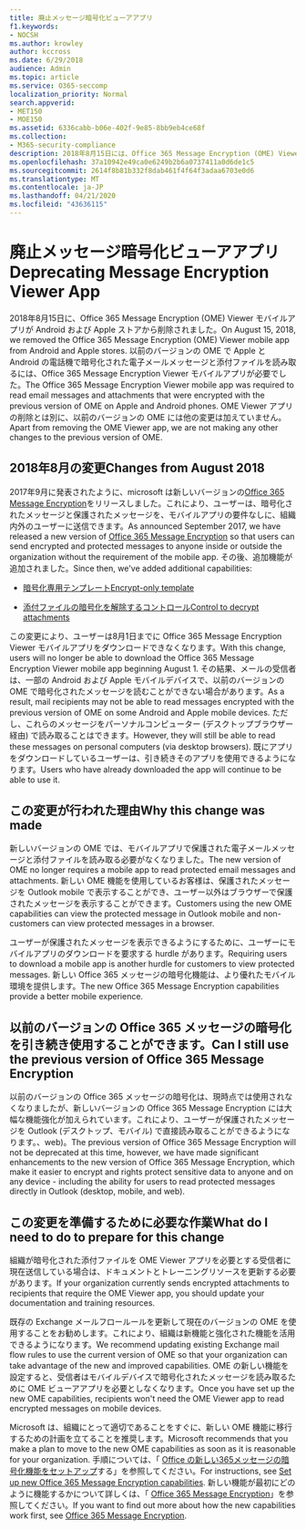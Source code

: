 ```yaml
---
title: 廃止メッセージ暗号化ビューアアプリ
f1.keywords:
- NOCSH
ms.author: krowley
author: kccross
ms.date: 6/29/2018
audience: Admin
ms.topic: article
ms.service: O365-seccomp
localization_priority: Normal
search.appverid:
- MET150
- MOE150
ms.assetid: 6336cabb-b06e-402f-9e85-8bb9eb4ce68f
ms.collection:
- M365-security-compliance
description: 2018年8月15日には、Office 365 Message Encryption (OME) Viewer モバイルアプリを Android および Apple ストアから削除します。 以前のバージョンの OME で Apple と Android の電話機で暗号化された電子メールメッセージと添付ファイルを読み取るには、Office 365 Message Encryption Viewer モバイルアプリが必要でした。 OME Viewer アプリの削除とは別に、以前のバージョンの OME には他の変更は加えていません。
ms.openlocfilehash: 37a10942e49ca0e6249b2b6a0737411a0d6de1c5
ms.sourcegitcommit: 2614f8b81b332f8dab461f4f64f3adaa6703e0d6
ms.translationtype: MT
ms.contentlocale: ja-JP
ms.lasthandoff: 04/21/2020
ms.locfileid: "43636115"
---
```

# <a name="deprecating-message-encryption-viewer-app"></a><span data-ttu-id="af2a9-105">廃止メッセージ暗号化ビューアアプリ</span><span class="sxs-lookup"><span data-stu-id="af2a9-105">Deprecating Message Encryption Viewer App</span></span>

<span data-ttu-id="af2a9-106">2018年8月15日に、Office 365 Message Encryption (OME) Viewer モバイルアプリが Android および Apple ストアから削除されました。</span><span class="sxs-lookup"><span data-stu-id="af2a9-106">On August 15, 2018, we removed the Office 365 Message Encryption (OME) Viewer mobile app from Android and Apple stores.</span></span> <span data-ttu-id="af2a9-107">以前のバージョンの OME で Apple と Android の電話機で暗号化された電子メールメッセージと添付ファイルを読み取るには、Office 365 Message Encryption Viewer モバイルアプリが必要でした。</span><span class="sxs-lookup"><span data-stu-id="af2a9-107">The Office 365 Message Encryption Viewer mobile app was required to read email messages and attachments that were encrypted with the previous version of OME on Apple and Android phones.</span></span> <span data-ttu-id="af2a9-108">OME Viewer アプリの削除とは別に、以前のバージョンの OME には他の変更は加えていません。</span><span class="sxs-lookup"><span data-stu-id="af2a9-108">Apart from removing the OME Viewer app, we are not making any other changes to the previous version of OME.</span></span>
  
## <a name="changes-from-august-2018"></a><span data-ttu-id="af2a9-109">2018年8月の変更</span><span class="sxs-lookup"><span data-stu-id="af2a9-109">Changes from August 2018</span></span>

<span data-ttu-id="af2a9-110">2017年9月に発表されたように、microsoft は新しいバージョンの[Office 365 Message Encryption](https://aka.ms/ome2017)をリリースしました。これにより、ユーザーは、暗号化されたメッセージと保護されたメッセージを、モバイルアプリの要件なしに、組織内外のユーザーに送信できます。</span><span class="sxs-lookup"><span data-stu-id="af2a9-110">As announced September 2017, we have released a new version of [Office 365 Message Encryption](https://aka.ms/ome2017) so that users can send encrypted and protected messages to anyone inside or outside the organization without the requirement of the mobile app.</span></span> <span data-ttu-id="af2a9-111">その後、追加機能が追加されました。</span><span class="sxs-lookup"><span data-stu-id="af2a9-111">Since then, we've added additional capabilities:</span></span>
  
- [<span data-ttu-id="af2a9-112">暗号化専用テンプレート</span><span class="sxs-lookup"><span data-stu-id="af2a9-112">Encrypt-only template</span></span>](https://aka.ms/encryptonly)

- [<span data-ttu-id="af2a9-113">添付ファイルの暗号化を解除するコントロール</span><span class="sxs-lookup"><span data-stu-id="af2a9-113">Control to decrypt attachments</span></span>](https://techcommunity.microsoft.com/t5/Security-Privacy-and-Compliance/Admin-control-for-attachments-now-available-in-Office-365/ba-p/204007)
    
<span data-ttu-id="af2a9-114">この変更により、ユーザーは8月1日までに Office 365 Message Encryption Viewer モバイルアプリをダウンロードできなくなります。</span><span class="sxs-lookup"><span data-stu-id="af2a9-114">With this change, users will no longer be able to download the Office 365 Message Encryption Viewer mobile app beginning August 1.</span></span> <span data-ttu-id="af2a9-115">その結果、メールの受信者は、一部の Android および Apple モバイルデバイスで、以前のバージョンの OME で暗号化されたメッセージを読むことができない場合があります。</span><span class="sxs-lookup"><span data-stu-id="af2a9-115">As a result, mail recipients may not be able to read messages encrypted with the previous version of OME on some Android and Apple mobile devices.</span></span> <span data-ttu-id="af2a9-116">ただし、これらのメッセージをパーソナルコンピューター (デスクトップブラウザー経由) で読み取ることはできます。</span><span class="sxs-lookup"><span data-stu-id="af2a9-116">However, they will still be able to read these messages on personal computers (via desktop browsers).</span></span> <span data-ttu-id="af2a9-117">既にアプリをダウンロードしているユーザーは、引き続きそのアプリを使用できるようになります。</span><span class="sxs-lookup"><span data-stu-id="af2a9-117">Users who have already downloaded the app will continue to be able to use it.</span></span>
  
## <a name="why-this-change-was-made"></a><span data-ttu-id="af2a9-118">この変更が行われた理由</span><span class="sxs-lookup"><span data-stu-id="af2a9-118">Why this change was made</span></span>

<span data-ttu-id="af2a9-119">新しいバージョンの OME では、モバイルアプリで保護された電子メールメッセージと添付ファイルを読み取る必要がなくなりました。</span><span class="sxs-lookup"><span data-stu-id="af2a9-119">The new version of OME no longer requires a mobile app to read protected email messages and attachments.</span></span> <span data-ttu-id="af2a9-120">新しい OME 機能を使用しているお客様は、保護されたメッセージを Outlook mobile で表示することができ、ユーザー以外はブラウザーで保護されたメッセージを表示することができます。</span><span class="sxs-lookup"><span data-stu-id="af2a9-120">Customers using the new OME capabilities can view the protected message in Outlook mobile and non-customers can view protected messages in a browser.</span></span>
  
<span data-ttu-id="af2a9-121">ユーザーが保護されたメッセージを表示できるようにするために、ユーザーにモバイルアプリのダウンロードを要求する hurdle があります。</span><span class="sxs-lookup"><span data-stu-id="af2a9-121">Requiring users to download a mobile app is another hurdle for customers to view protected messages.</span></span> <span data-ttu-id="af2a9-122">新しい Office 365 メッセージの暗号化機能は、より優れたモバイル環境を提供します。</span><span class="sxs-lookup"><span data-stu-id="af2a9-122">The new Office 365 Message Encryption capabilities provide a better mobile experience.</span></span>
  
## <a name="can-i-still-use-the-previous-version-of-office-365-message-encryption"></a><span data-ttu-id="af2a9-123">以前のバージョンの Office 365 メッセージの暗号化を引き続き使用することができます。</span><span class="sxs-lookup"><span data-stu-id="af2a9-123">Can I still use the previous version of Office 365 Message Encryption</span></span>

<span data-ttu-id="af2a9-124">以前のバージョンの Office 365 メッセージの暗号化は、現時点では使用されなくなりましたが、新しいバージョンの Office 365 Message Encryption には大幅な機能強化が加えられています。これにより、ユーザーが保護されたメッセージを Outlook (デスクトップ、モバイル) で直接読み取ることができるようになります。、web)。</span><span class="sxs-lookup"><span data-stu-id="af2a9-124">The previous version of Office 365 Message Encryption will not be deprecated at this time, however, we have made significant enhancements to the new version of Office 365 Message Encryption, which make it easier to encrypt and rights protect sensitive data to anyone and on any device - including the ability for users to read protected messages directly in Outlook (desktop, mobile, and web).</span></span> 
  
## <a name="what-do-i-need-to-do-to-prepare-for-this-change"></a><span data-ttu-id="af2a9-125">この変更を準備するために必要な作業</span><span class="sxs-lookup"><span data-stu-id="af2a9-125">What do I need to do to prepare for this change</span></span>

<span data-ttu-id="af2a9-126">組織が暗号化された添付ファイルを OME Viewer アプリを必要とする受信者に現在送信している場合は、ドキュメントとトレーニングリソースを更新する必要があります。</span><span class="sxs-lookup"><span data-stu-id="af2a9-126">If your organization currently sends encrypted attachments to recipients that require the OME Viewer app, you should update your documentation and training resources.</span></span>
  
<span data-ttu-id="af2a9-127">既存の Exchange メールフロールールを更新して現在のバージョンの OME を使用することをお勧めします。これにより、組織は新機能と強化された機能を活用できるようになります。</span><span class="sxs-lookup"><span data-stu-id="af2a9-127">We recommend updating existing Exchange mail flow rules to use the current version of OME so that your organization can take advantage of the new and improved capabilities.</span></span> <span data-ttu-id="af2a9-128">OME の新しい機能を設定すると、受信者はモバイルデバイスで暗号化されたメッセージを読み取るために OME ビューアアプリを必要としなくなります。</span><span class="sxs-lookup"><span data-stu-id="af2a9-128">Once you have set up the new OME capabilities, recipients won't need the OME Viewer app to read encrypted messages on mobile devices.</span></span>
  
<span data-ttu-id="af2a9-129">Microsoft は、組織にとって適切であることをすぐに、新しい OME 機能に移行するための計画を立てることを推奨します。</span><span class="sxs-lookup"><span data-stu-id="af2a9-129">Microsoft recommends that you make a plan to move to the new OME capabilities as soon as it is reasonable for your organization.</span></span> <span data-ttu-id="af2a9-130">手順については、「 [Office の新しい365メッセージの暗号化機能をセットアップ](set-up-new-message-encryption-capabilities.md)する」を参照してください。</span><span class="sxs-lookup"><span data-stu-id="af2a9-130">For instructions, see [Set up new Office 365 Message Encryption capabilities](set-up-new-message-encryption-capabilities.md).</span></span> <span data-ttu-id="af2a9-131">新しい機能が最初にどのように機能するかについて詳しくは、「 [Office 365 Message Encryption](ome.md)」を参照してください。</span><span class="sxs-lookup"><span data-stu-id="af2a9-131">If you want to find out more about how the new capabilities work first, see [Office 365 Message Encryption](ome.md).</span></span>
  

